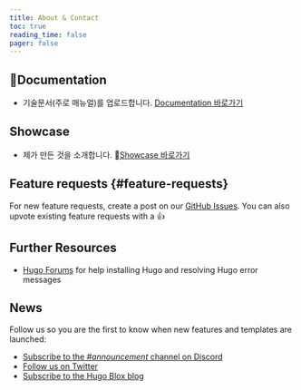 ```yaml
---
title: About & Contact
toc: true
reading_time: false
pager: false
---
```


## Documentation

- 기술문서(주로 매뉴얼)를 업로드합니다. [Documentation 바로가기](https://suecreamm.github.io/docs/)

## Showcase

- 제가 만든 것을 소개합니다. [Showcase 바로가기](https://suecreamm.github.io/ko/showcase/)

## Feature requests {#feature-requests}

For new feature requests, create a post on our [GitHub Issues](https://github.com/HugoBlox/hugo-blox-builder/issues). You can also upvote existing feature requests with a 👍

## Further Resources

- [Hugo Forums](https://discourse.gohugo.io/) for help installing Hugo and resolving Hugo error messages

## News

Follow us so you are the first to know when new features and templates are launched:

- [Subscribe to the _#announcement_ channel on Discord](https://discord.gg/z8wNYzb)
- [Follow us on Twitter](https://twitter.com/GetResearchDev)
- [Subscribe to the Hugo Blox blog](https://hugoblox.com/blog/)
